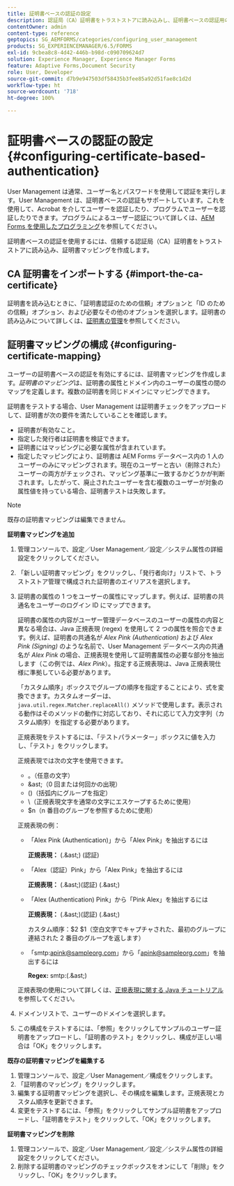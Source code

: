 ```yaml
---
title: 証明書ベースの認証の設定
description: 認証局（CA）証明書をトラストストアに読み込みし、証明書ベースの認証用の証明書マッピングを作成します。
contentOwner: admin
content-type: reference
geptopics: SG_AEMFORMS/categories/configuring_user_management
products: SG_EXPERIENCEMANAGER/6.5/FORMS
exl-id: 9cbea8c8-4d42-446b-b98d-c090709624d7
solution: Experience Manager, Experience Manager Forms
feature: Adaptive Forms,Document Security
role: User, Developer
source-git-commit: d7b9e947503df58435b3fee85a92d51fae8c1d2d
workflow-type: ht
source-wordcount: '718'
ht-degree: 100%

---
```


# 証明書ベースの認証の設定 {#configuring-certificate-based-authentication}

User Management は通常、ユーザー名とパスワードを使用して認証を実行します。User Management は、証明書ベースの認証もサポートしています。これを使用して、Acrobat を介してユーザーを認証したり、プログラムでユーザーを認証したりできます。プログラムによるユーザー認証について詳しくは、[AEM Forms を使用したプログラミング](https://www.adobe.com/go/learn_aemforms_programming_63_jp)を参照してください。

証明書ベースの認証を使用するには、信頼する認証局（CA）証明書をトラストストアに読み込み、証明書マッピングを作成します。

## CA 証明書をインポートする {#import-the-ca-certificate}

証明書を読み込むときに、「証明書認証のための信頼」オプションと「ID のための信頼」オプション、および必要なその他のオプションを選択します。証明書の読み込みについて詳しくは、[証明書の管理](/help/forms/using/admin-help/certificates.md#managing-certificates)を参照してください。

## 証明書マッピングの構成 {#configuring-certificate-mapping}

ユーザーの証明書ベースの認証を有効にするには、証明書マッピングを作成します。*証明書のマッピング*&#x200B;は、証明書の属性とドメイン内のユーザーの属性の間のマップを定義します。複数の証明書を同じドメインにマッピングできます。

証明書をテストする場合、User Management は証明書チェックをアップロードして、証明書が次の要件を満たしていることを確認します。

* 証明書が有効なこと。
* 指定した発行者は証明書を検証できます。
* 証明書にはマッピングに必要な属性が含まれています。
* 指定したマッピングにより、証明書は AEM Forms データベース内の 1 人のユーザーのみにマッピングされます。現在のユーザーと古い（削除された）ユーザーの両方がチェックされ、マッピング基準に一致するかどうかが判断されます。したがって、廃止されたユーザーを含む複数のユーザーが対象の属性値を持っている場合、証明書テストは失敗します。

>[!NOTE]
>
>既存の証明書マッピングは編集できません。

**証明書マッピングを追加**

1. 管理コンソールで、設定／User Management／設定／システム属性の詳細設定をクリックしてください。
1. 「新しい証明書マッピング」をクリックし、「発行者向け」リストで、トラストストア管理で構成された証明書のエイリアスを選択します。
1. 証明書の属性の 1 つをユーザーの属性にマップします。例えば、証明書の共通名をユーザーのログイン ID にマップできます。

   証明書の属性の内容がユーザー管理データベースのユーザーの属性の内容と異なる場合は、Java 正規表現 (regex) を使用して 2 つの属性を照合できます。例えば、証明書の共通名が *Alex Pink (Authentication)* および *Alex Pink (Signing)* のような名前で、User Management データベース内の共通名が *Alex Pink* の場合、正規表現を使用して証明書属性の必要な部分を抽出します（この例では、*Alex Pink*）。指定する正規表現は、Java 正規表現仕様に準拠している必要があります。

   「カスタム順序」ボックスでグループの順序を指定することにより、式を変換できます。カスタムオーダーは、`java.util.regex.Matcher.replaceAll()` メソッドで使用します。表示される動作はそのメソッドの動作に対応しており、それに応じて入力文字列（カスタム順序）を指定する必要があります。

   正規表現をテストするには、「テストパラメーター」ボックスに値を入力し、「テスト」をクリックします。

   正規表現では次の文字を使用できます。

   * 。（任意の文字）
   * &amp;ast;（0 回または何回かの出現）
   * ()（括弧内にグループを指定）
   * \（正規表現文字を通常の文字にエスケープするために使用）
   * $n（n 番目のグループを参照するために使用）

   正規表現の例：

   * 「Alex Pink (Authentication)」から「Alex Pink」を抽出するには

     **正規表現：** (.&amp;ast;) \(認証\)

   * 「Alex（認証）Pink」から「Alex Pink」を抽出するには

     **正規表現：** (.&amp;ast;)\(認証\) (.&amp;ast;)

   * 「Alex (Authentication) Pink」から「Pink Alex」を抽出するには

     **正規表現：** (.&amp;ast;)\(認証\) (.&amp;ast;)

     カスタム順序：$2 $1（空白文字でキャプチャされた、最初のグループに連結された 2 番目のグループを返します）

   * 「smtp:apink@sampleorg.com」から「apink@sampleorg.com」を抽出するには

     **Regex:** smtp:(.&amp;ast;)

   正規表現の使用について詳しくは、[正規表現に関する Java チュートリアル](https://java.sun.com/docs/books/tutorial/essential/regex/)を参照してください。

1. ドメインリストで、ユーザーのドメインを選択します。
1. この構成をテストするには、「参照」をクリックしてサンプルのユーザー証明書をアップロードし、「証明書のテスト」をクリックし、構成が正しい場合は「OK」をクリックします。

**既存の証明書マッピングを編集する**

1. 管理コンソールで、設定／User Management／構成をクリックします。
1. 「証明書のマッピング」をクリックします。
1. 編集する証明書マッピングを選択し、その構成を編集します。正規表現とカスタム順序を更新できます。
1. 変更をテストするには、「参照」をクリックしてサンプル証明書をアップロードし、「証明書をテスト」をクリックして、「OK」をクリックします。

**証明書マッピングを削除**

1. 管理コンソールで、設定／User Management／設定／システム属性の詳細設定をクリックしてください。
1. 削除する証明書のマッピングのチェックボックスをオンにして「削除」をクリックし、「OK」をクリックします。

